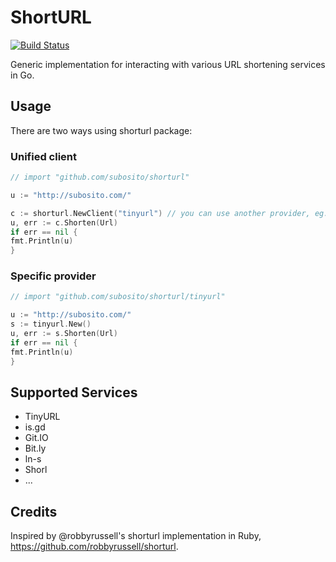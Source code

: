 # ShortURL

[![Build Status](https://travis-ci.org/subosito/shorturl.png)](https://travis-ci.org/subosito/shorturl)

Generic implementation for interacting with various URL shortening services in Go.

## Usage

There are two ways using shorturl package:

### Unified client

```go
// import "github.com/subosito/shorturl"

u := "http://subosito.com/"

c := shorturl.NewClient("tinyurl") // you can use another provider, eg: "isgd"
u, err := c.Shorten(Url)
if err == nil {
fmt.Println(u)
}
```

### Specific provider

```go
// import "github.com/subosito/shorturl/tinyurl"

u := "http://subosito.com/"
s := tinyurl.New()
u, err := s.Shorten(Url)
if err == nil {
fmt.Println(u)
}
```

## Supported Services

- TinyURL
- is.gd
- Git.IO
- Bit.ly
- ln-s
- Shorl
- ...

## Credits

Inspired by @robbyrussell's shorturl implementation in Ruby, https://github.com/robbyrussell/shorturl.
